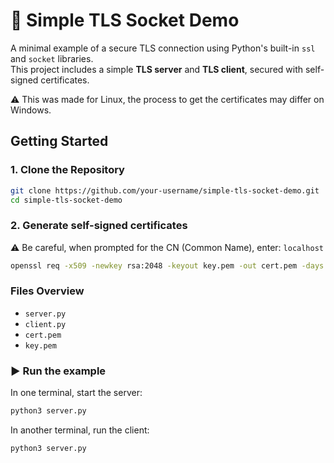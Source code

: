 # 🔐 Simple TLS Socket Demo

A minimal example of a secure TLS connection using Python's built-in `ssl` and `socket` libraries.  
This project includes a simple **TLS server** and **TLS client**, secured with self-signed certificates.

⚠️ This was made for Linux, the process to get the certificates may differ on Windows.

## Getting Started

### 1. Clone the Repository

```bash
git clone https://github.com/your-username/simple-tls-socket-demo.git
cd simple-tls-socket-demo
```

### 2. Generate self-signed certificates

⚠️ Be careful, when prompted for the CN (Common Name), enter: `localhost`

```bash
openssl req -x509 -newkey rsa:2048 -keyout key.pem -out cert.pem -days 365 -nodes
```

### Files Overview

- `server.py`
- `client.py`
- `cert.pem`
- `key.pem`

### ▶️ Run the example

In one terminal, start the server:
```bash
python3 server.py
```

In another terminal, run the client:
```bash
python3 server.py
```
